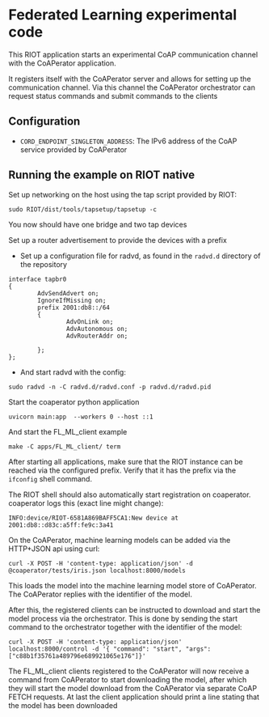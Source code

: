 Federated Learning experimental code
====================================

This RIOT application starts an experimental CoAP communication channel with the
CoAPerator application.

It registers itself with the CoAPerator server and allows for setting up the
communication channel. Via this channel the CoAPerator orchestrator can request
status commands and submit commands to the clients

## Configuration

- `CORD_ENDPOINT_SINGLETON_ADDRESS`: The IPv6 address of the CoAP service
provided by CoAPerator


## Running the example on RIOT native

Set up networking on the host using the tap script provided by RIOT:

```Shellsession
sudo RIOT/dist/tools/tapsetup/tapsetup -c
```

You now should have one bridge and two tap devices

Set up a router advertisement to provide the devices with a prefix

- Set up a configuration file for radvd, as found in the `radvd.d` directory of
the repository

```
interface tapbr0
{
        AdvSendAdvert on;
        IgnoreIfMissing on;
        prefix 2001:db8::/64
        {
                AdvOnLink on;
                AdvAutonomous on;
                AdvRouterAddr on;

        };
};
```

- And start radvd with the config:

```
sudo radvd -n -C radvd.d/radvd.conf -p radvd.d/radvd.pid
```

Start the coaperator python application

```
uvicorn main:app  --workers 0 --host ::1
```

And start the FL_ML_client example

```
make -C apps/FL_ML_client/ term
```

After starting all applications, make sure that the RIOT instance can be reached
via the configured prefix. Verify that it has the prefix via the `ifconfig` shell
command.

The RIOT shell should also automatically start registration on coaperator.
coaperator logs this (exact line might change):

```
INFO:device/RIOT-6581A869BAFF5CA1:New device at 2001:db8::d83c:a5ff:fe9c:3a41
```

On the CoAPerator, machine learning models can be added via the HTTP+JSON api
using curl:

```
curl -X POST -H 'content-type: application/json' -d @coaperator/tests/iris.json localhost:8000/models
```

This loads the model into the machine learning model store of CoAPerator. The
CoAPerator replies with the identifier of the model.

After this, the registered clients can be instructed to download and start the
model process via the orchestrator.
This is done by sending the start command to the orchestrator together with the
identifier of the model:

```
curl -X POST -H 'content-type: application/json'  localhost:8000/control -d '{ "command": "start", "args": ["c88b1f35761a489796e689921065e176"]}'
```

The FL_ML_client clients registered to the CoAPerator will now receive a command from
CoAPerator to start downloading the model, after which they will start the
model download from the CoAPerator via separate CoAP FETCH requests.
At last the client application should print a line stating that the model has
been downloaded
